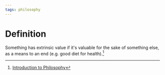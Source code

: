 ```yaml
---
tags: philosophy
---
```


# Definition

Something has extrinsic value if it's valuable for the sake of something else, as a means to an end (e.g. good diet for health).[^1]

[^1]: [Introduction to Philosophy](zotero://open-pdf/library/items/M84L5RRJ?page=252)